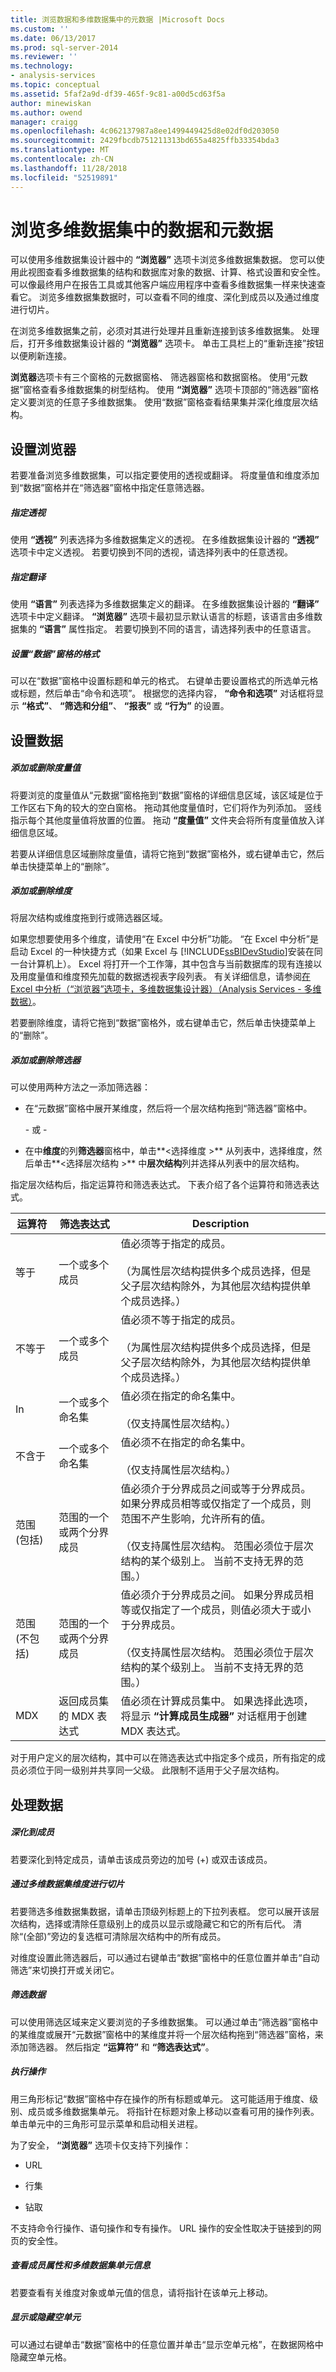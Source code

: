 ```yaml
---
title: 浏览数据和多维数据集中的元数据 |Microsoft Docs
ms.custom: ''
ms.date: 06/13/2017
ms.prod: sql-server-2014
ms.reviewer: ''
ms.technology:
- analysis-services
ms.topic: conceptual
ms.assetid: 5faf2a9d-df39-465f-9c81-a00d5cd63f5a
author: minewiskan
ms.author: owend
manager: craigg
ms.openlocfilehash: 4c062137987a8ee1499449425d8e02df0d203050
ms.sourcegitcommit: 2429fbcdb751211313bd655a4825ffb33354bda3
ms.translationtype: MT
ms.contentlocale: zh-CN
ms.lasthandoff: 11/28/2018
ms.locfileid: "52519891"
---
```

# <a name="browse-data-and-metadata-in-cube"></a>浏览多维数据集中的数据和元数据
  可以使用多维数据集设计器中的 **“浏览器”** 选项卡浏览多维数据集数据。 您可以使用此视图查看多维数据集的结构和数据库对象的数据、计算、格式设置和安全性。 可以像最终用户在报告工具或其他客户端应用程序中查看多维数据集一样来快速查看它。 浏览多维数据集数据时，可以查看不同的维度、深化到成员以及通过维度进行切片。  
  
 在浏览多维数据集之前，必须对其进行处理并且重新连接到该多维数据集。 处理后，打开多维数据集设计器的 **“浏览器”** 选项卡。 单击工具栏上的“重新连接”按钮以便刷新连接。  
  
 **浏览器**选项卡有三个窗格的元数据窗格、 筛选器窗格和数据窗格。 使用“元数据”窗格查看多维数据集的树型结构。 使用 **“浏览器”** 选项卡顶部的“筛选器”窗格定义要浏览的任意子多维数据集。 使用“数据”窗格查看结果集并深化维度层次结构。  
  
## <a name="setting-up-the-browser"></a>设置浏览器  
 若要准备浏览多维数据集，可以指定要使用的透视或翻译。 将度量值和维度添加到“数据”窗格并在“筛选器”窗格中指定任意筛选器。  
  
##### <a name="specifying-a-perspective"></a>指定透视  
 使用 **“透视”** 列表选择为多维数据集定义的透视。 在多维数据集设计器的 **“透视”** 选项卡中定义透视。 若要切换到不同的透视，请选择列表中的任意透视。  
  
##### <a name="specifying-a-translation"></a>指定翻译  
 使用 **“语言”** 列表选择为多维数据集定义的翻译。 在多维数据集设计器的 **“翻译”** 选项卡中定义翻译。 **“浏览器”** 选项卡最初显示默认语言的标题，该语言由多维数据集的 **“语言”** 属性指定。 若要切换到不同的语言，请选择列表中的任意语言。  
  
##### <a name="formatting-the-data-pane"></a>设置“数据”窗格的格式  
 可以在“数据”窗格中设置标题和单元的格式。 右键单击要设置格式的所选单元格或标题，然后单击“命令和选项”。 根据您的选择内容， **“命令和选项”** 对话框将显示 **“格式”**、 **“筛选和分组”**、 **“报表”** 或 **“行为”** 的设置。  
  
## <a name="setting-up-the-data"></a>设置数据  
  
##### <a name="adding-or-removing-measures"></a>添加或删除度量值  
 将要浏览的度量值从“元数据”窗格拖到“数据”窗格的详细信息区域，该区域是位于工作区右下角的较大的空白窗格。 拖动其他度量值时，它们将作为列添加。 竖线指示每个其他度量值将放置的位置。 拖动 **“度量值”** 文件夹会将所有度量值放入详细信息区域。  
  
 若要从详细信息区域删除度量值，请将它拖到“数据”窗格外，或右键单击它，然后单击快捷菜单上的“删除”。  
  
##### <a name="adding-or-removing-dimensions"></a>添加或删除维度  
 将层次结构或维度拖到行或筛选器区域。  
  
 如果您想要使用多个维度，请使用“在 Excel 中分析”功能。 “在 Excel 中分析”是启动 Excel 的一种快捷方式（如果 Excel 与 [!INCLUDE[ssBIDevStudio](../../includes/ssbidevstudio-md.md)]安装在同一台计算机上）。 Excel 将打开一个工作簿，其中包含与当前数据库的现有连接以及用度量值和维度预先加载的数据透视表字段列表。 有关详细信息，请参阅[在 Excel 中分析（“浏览器”选项卡，多维数据集设计器）（Analysis Services - 多维数据）](../analyze-in-excel-browser-cube-designer-analysis-services-multidimensional-data.md)。  
  
 若要删除维度，请将它拖到“数据”窗格外，或右键单击它，然后单击快捷菜单上的“删除”。  
  
##### <a name="adding-or-removing-filters"></a>添加或删除筛选器  
 可以使用两种方法之一添加筛选器：  
  
-   在“元数据”窗格中展开某维度，然后将一个层次结构拖到“筛选器”窗格中。  
  
     \- 或 -  
  
-   在中**维度**的列**筛选器**窗格中，单击**\<选择维度 >** 从列表中，选择维度，然后单击**\<选择层次结构 >** 中**层次结构**列并选择从列表中的层次结构。  
  
 指定层次结构后，指定运算符和筛选表达式。 下表介绍了各个运算符和筛选表达式。  
  
|运算符|筛选表达式|Description|  
|--------------|-----------------------|-----------------|  
|等于|一个或多个成员|值必须等于指定的成员。<br /><br /> （为属性层次结构提供多个成员选择，但是父子层次结构除外，为其他层次结构提供单个成员选择。）|  
|不等于|一个或多个成员|值必须不等于指定的成员。<br /><br /> （为属性层次结构提供多个成员选择，但是父子层次结构除外，为其他层次结构提供单个成员选择。）|  
|In|一个或多个命名集|值必须在指定的命名集中。<br /><br /> （仅支持属性层次结构。）|  
|不含于|一个或多个命名集|值必须不在指定的命名集中。<br /><br /> （仅支持属性层次结构。）|  
|范围(包括)|范围的一个或两个分界成员|值必须介于分界成员之间或等于分界成员。 如果分界成员相等或仅指定了一个成员，则范围不产生影响，允许所有的值。<br /><br /> （仅支持属性层次结构。 范围必须位于层次结构的某个级别上。 当前不支持无界的范围。）|  
|范围(不包括)|范围的一个或两个分界成员|值必须介于分界成员之间。 如果分界成员相等或仅指定了一个成员，则值必须大于或小于分界成员。<br /><br /> （仅支持属性层次结构。 范围必须位于层次结构的某个级别上。 当前不支持无界的范围。）|  
|MDX|返回成员集的 MDX 表达式|值必须在计算成员集中。 如果选择此选项，将显示 **“计算成员生成器”** 对话框用于创建 MDX 表达式。|  
  
 对于用户定义的层次结构，其中可以在筛选表达式中指定多个成员，所有指定的成员必须位于同一级别并共享同一父级。 此限制不适用于父子层次结构。  
  
## <a name="working-with-data"></a>处理数据  
  
##### <a name="drilling-down-into-a-member"></a>深化到成员  
 若要深化到特定成员，请单击该成员旁边的加号 (+) 或双击该成员。  
  
##### <a name="slicing-through-cube-dimensions"></a>通过多维数据集维度进行切片  
 若要筛选多维数据集数据，请单击顶级列标题上的下拉列表框。 您可以展开该层次结构，选择或清除任意级别上的成员以显示或隐藏它和它的所有后代。 清除“(全部)”旁边的复选框可清除层次结构中的所有成员。  
  
 对维度设置此筛选器后，可以通过右键单击“数据”窗格中的任意位置并单击“自动筛选”来切换打开或关闭它。  
  
##### <a name="filtering-data"></a>筛选数据  
 可以使用筛选区域来定义要浏览的子多维数据集。 可以通过单击“筛选器”窗格中的某维度或展开“元数据”窗格中的某维度并将一个层次结构拖到“筛选器”窗格，来添加筛选器。 然后指定 **“运算符”** 和 **“筛选表达式”**。  
  
##### <a name="performing-actions"></a>执行操作  
 用三角形标记“数据”窗格中存在操作的所有标题或单元。 这可能适用于维度、级别、成员或多维数据集单元。 将指针在标题对象上移动以查看可用的操作列表。 单击单元中的三角形可显示菜单和启动相关进程。  
  
 为了安全， **“浏览器”** 选项卡仅支持下列操作：  
  
-   URL  
  
-   行集  
  
-   钻取  
  
 不支持命令行操作、语句操作和专有操作。 URL 操作的安全性取决于链接到的网页的安全性。  
  
##### <a name="viewing-member-properties-and-cube-cell-information"></a>查看成员属性和多维数据集单元信息  
 若要查看有关维度对象或单元值的信息，请将指针在该单元上移动。  
  
##### <a name="showing-or-hiding-empty-cells"></a>显示或隐藏空单元  
 可以通过右键单击“数据”窗格中的任意位置并单击“显示空单元格”，在数据网格中隐藏空单元格。  
  
  
